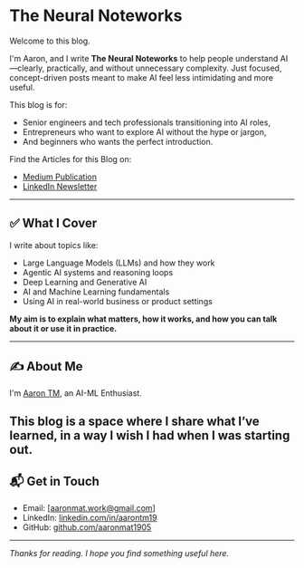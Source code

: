 # The Neural Noteworks

Welcome to this blog.

I'm Aaron, and I write **The Neural Noteworks** to help people understand AI—clearly, practically, and without unnecessary complexity. Just focused, concept-driven posts meant to make AI feel less intimidating and more useful.

This blog is for:

- Senior engineers and tech professionals transitioning into AI roles,
- Entrepreneurs who want to explore AI without the hype or jargon,
- And beginners who wants the perfect introduction.

Find the Articles for this Blog on: 
- [Medium Publication](https://www.medium.com/the-neural-noteworks) 
- [LinkedIn Newsletter](https://www.linkedin.com/build-relation/newsletter-follow?entityUrn=7355578523341787138)  


---

## ✅ What I Cover

I write about topics like:
- Large Language Models (LLMs) and how they work
- Agentic AI systems and reasoning loops
- Deep Learning and Generative AI
- AI and Machine Learning fundamentals
- Using AI in real-world business or product settings

**My aim is to explain what matters, how it works, and how you can talk about it or use it in practice.**

---

## ✍️ About Me

I'm [Aaron TM](https://www.linkedin.com/in/aarontm19), an AI-ML Enthusiast.  

This blog is a space where I share what I’ve learned, in a way I wish I had when I was starting out.
---

## 📬 Get in Touch

- Email: [aaronmat.work@gmail.com]  
- LinkedIn: [linkedin.com/in/aarontm19](#)  
- GitHub: [github.com/aaronmat1905](#)
---

*Thanks for reading. I hope you find something useful here.*
